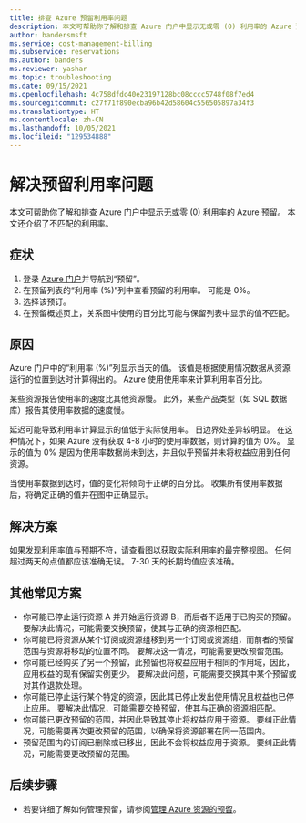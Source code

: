 ```yaml
---
title: 排查 Azure 预留利用率问题
description: 本文可帮助你了解和排查 Azure 门户中显示无或零 (0) 利用率的 Azure 预留。 本文还介绍了不匹配的利用率。
author: bandersmsft
ms.service: cost-management-billing
ms.subservice: reservations
ms.author: banders
ms.reviewer: yashar
ms.topic: troubleshooting
ms.date: 09/15/2021
ms.openlocfilehash: 4c758dfdc40e23197128bc08cccc5748f08f7ed4
ms.sourcegitcommit: c27f71f890ecba96b42d58604c556505897a34f3
ms.translationtype: HT
ms.contentlocale: zh-CN
ms.lasthandoff: 10/05/2021
ms.locfileid: "129534888"
---
```

# <a name="troubleshoot-reservation-utilization"></a>解决预留利用率问题

本文可帮助你了解和排查 Azure 门户中显示无或零 (0) 利用率的 Azure 预留。 本文还介绍了不匹配的利用率。

## <a name="symptoms"></a>症状

1. 登录 [Azure 门户](https://portal.azure.com)并导航到“预留”。
1. 在预留列表的“利用率 (%)”列中查看预留的利用率。 可能是 0%。
1. 选择该预订。
1. 在预留概述页上，关系图中使用的百分比可能与保留列表中显示的值不匹配。

## <a name="cause"></a>原因

Azure 门户中的“利用率 (%)”列显示当天的值。 该值是根据使用情况数据从资源运行的位置到达时计算得出的。 Azure 使用使用率来计算利用率百分比。

某些资源报告使用率的速度比其他资源慢。 此外，某些产品类型（如 SQL 数据库）报告其使用率数据的速度慢。

延迟可能导致利用率计算显示的值低于实际使用率。 日边界处差异较明显。 在这种情况下，如果 Azure 没有获取 4-8 小时的使用率数据，则计算的值为 0%。 显示的值为 0% 是因为使用率数据尚未到达，并且似乎预留并未将权益应用到任何资源。

当使用率数据到达时，值的变化将倾向于正确的百分比。 收集所有使用率数据后，将确定正确的值并在图中正确显示。

## <a name="solution"></a>解决方案

如果发现利用率值与预期不符，请查看图以获取实际利用率的最完整视图。 任何超过两天的点值都应该准确无误。 7-30 天的长期均值应该准确。

## <a name="other-common-scenarios"></a>其他常见方案
- 你可能已停止运行资源 A 并开始运行资源 B，而后者不适用于已购买的预留。 要解决此情况，可能需要交换预留，使其与正确的资源相匹配。 
- 你可能已将资源从某个订阅或资源组移到另一个订阅或资源组，而前者的预留范围与资源将移动的位置不同。 要解决这一情况，可能需要更改预留范围。
- 你可能已经购买了另一个预留，此预留也将权益应用于相同的作用域，因此，应用权益的现有保留实例更少。 要解决此问题，可能需要交换其中某个预留或对其作退款处理。
- 你可能已停止运行某个特定的资源，因此其已停止发出使用情况且权益也已停止应用。 要解决此情况，可能需要交换预留，使其与正确的资源相匹配。 
- 你可能已更改预留的范围，并因此导致其停止将权益应用于资源。 要纠正此情况，可能需要再次更改预留的范围，以确保将资源部署在同一范围内。
- 预留范围内的订阅已删除或已移出，因此不会将权益应用于资源。 要纠正此情况，可能需要更改预留的范围。

## <a name="next-steps"></a>后续步骤

- 若要详细了解如何管理预留，请参阅[管理 Azure 资源的预留](manage-reserved-vm-instance.md)。
